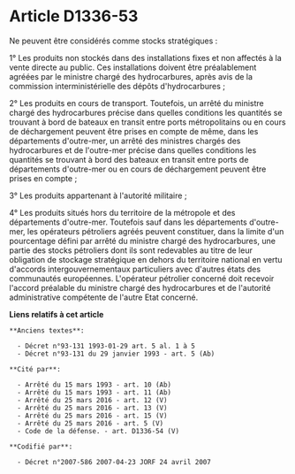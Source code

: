 # Article D1336-53

Ne peuvent être considérés comme stocks stratégiques :

1° Les produits non stockés dans des installations fixes et non affectés à la vente directe au public. Ces installations
doivent être préalablement agréées par le ministre chargé des hydrocarbures, après avis de la commission interministérielle
des dépôts d'hydrocarbures ;

2° Les produits en cours de transport. Toutefois, un arrêté du ministre chargé des hydrocarbures précise dans quelles
conditions les quantités se trouvant à bord de bateaux en transit entre ports métropolitains ou en cours de déchargement
peuvent être prises en compte de même, dans les départements d'outre-mer, un arrêté des ministres chargés des hydrocarbures
et de l'outre-mer précise dans quelles conditions les quantités se trouvant à bord des bateaux en transit entre ports de
départements d'outre-mer ou en cours de déchargement peuvent être prises en compte ;

3° Les produits appartenant à l'autorité militaire ;

4° Les produits situés hors du territoire de la métropole et des départements d'outre-mer. Toutefois sauf dans les
départements d'outre-mer, les opérateurs pétroliers agréés peuvent constituer, dans la limite d'un pourcentage défini par
arrêté du ministre chargé des hydrocarbures, une partie des stocks pétroliers dont ils sont redevables au titre de leur
obligation de stockage stratégique en dehors du territoire national en vertu d'accords intergouvernementaux particuliers avec
d'autres états des communautés européennes. L'opérateur pétrolier concerné doit recevoir l'accord préalable du ministre
chargé des hydrocarbures et de l'autorité administrative compétente de l'autre Etat concerné.

**Liens relatifs à cet article**

	**Anciens textes**:

	  - Décret n°93-131 1993-01-29 art. 5 al. 1 à 5
	  - Décret n°93-131 du 29 janvier 1993 - art. 5 (Ab)

	**Cité par**:

	  - Arrêté du 15 mars 1993 - art. 10 (Ab)
	  - Arrêté du 15 mars 1993 - art. 11 (Ab)
	  - Arrêté du 25 mars 2016 - art. 12 (V)
	  - Arrêté du 25 mars 2016 - art. 13 (V)
	  - Arrêté du 25 mars 2016 - art. 15 (V)
	  - Arrêté du 25 mars 2016 - art. 5 (V)
	  - Code de la défense. - art. D1336-54 (V)

	**Codifié par**:

	  - Décret n°2007-586 2007-04-23 JORF 24 avril 2007
